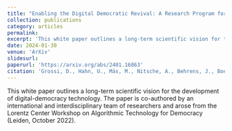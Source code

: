 ```yaml
---
title: "Enabling the Digital Democratic Revival: A Research Program for Digital Democracy"
collection: publications
category: articles
permalink: 
excerpt: 'This white paper outlines a long-term scientific vision for the development of digital-democracy technology. The paper is co-authored by an international and interdisciplinary team of researchers and arose from the Lorentz Center Workshop on Algorithmic Technology for Democracy (Leiden, October 2022).'
date: 2024-01-30
venue: 'ArXiv'
slidesurl: 
paperurl: 'https://arxiv.org/abs/2401.16863'
citation: 'Grossi, D., Hahn, U., Mäs, M., Nitsche, A., Behrens, J., Boehmer, N., ... & Van De Putte, F. (2024). Enabling the Digital Democratic Revival: A Research Program for Digital Democracy. arXiv preprint arXiv:2401.16863.'
---
```


This white paper outlines a long-term scientific vision for the development of digital-democracy technology. The paper is co-authored by an international and interdisciplinary team of researchers and arose from the Lorentz Center Workshop on Algorithmic Technology for Democracy (Leiden, October 2022).
